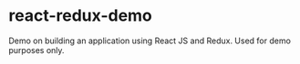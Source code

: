 # react-redux-demo

Demo on building an application using React JS and Redux.
Used for demo purposes only.

